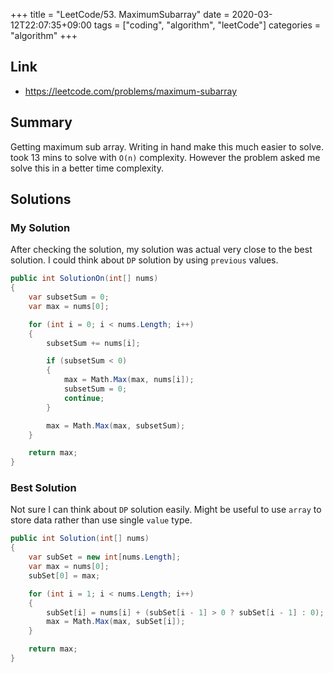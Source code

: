 +++
title = "LeetCode/53. MaximumSubarray"
date = 2020-03-12T22:07:35+09:00
tags = ["coding", "algorithm", "leetCode"]
categories = "algorithm"
+++

<div class="description">

## Link

- https://leetcode.com/problems/maximum-subarray

## Summary

Getting maximum sub array. Writing in hand make this much easier to solve. took 13 mins to solve with `O(n)` complexity. However the problem asked me solve this in a better time complexity.

## Solutions

### My Solution

After checking the solution, my solution was actual very close to the best solution. I could think about `DP` solution by using `previous` values.

```cs
public int SolutionOn(int[] nums)
{
	var subsetSum = 0;
	var max = nums[0];

	for (int i = 0; i < nums.Length; i++)
	{
		subsetSum += nums[i];

		if (subsetSum < 0)
		{
			max = Math.Max(max, nums[i]);
			subsetSum = 0;
			continue;
		}

		max = Math.Max(max, subsetSum);
	}

	return max;
}
```

### Best Solution

Not sure I can think about `DP` solution easily. Might be useful to use `array` to store data rather than use single `value` type.

```cs
public int Solution(int[] nums)
{
	var subSet = new int[nums.Length];
	var max = nums[0];
	subSet[0] = max;

	for (int i = 1; i < nums.Length; i++)
	{
		subSet[i] = nums[i] + (subSet[i - 1] > 0 ? subSet[i - 1] : 0);
		max = Math.Max(max, subSet[i]);
	}

	return max;
}
```